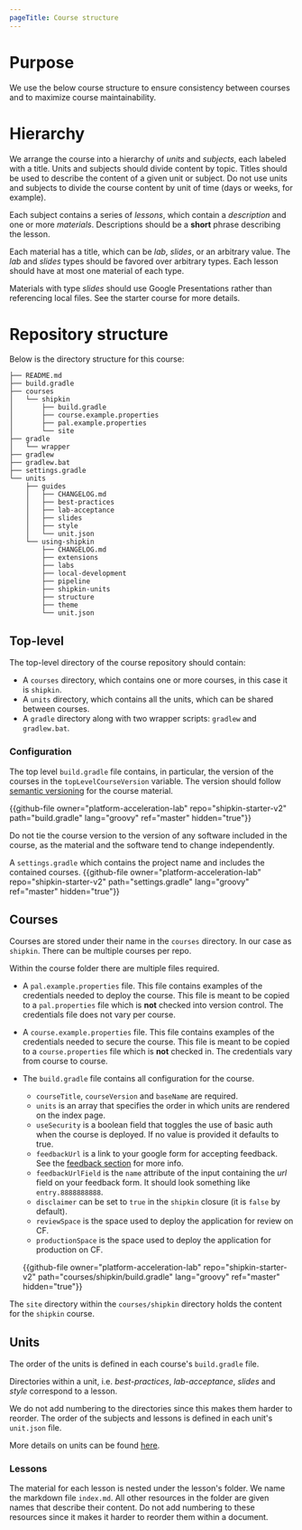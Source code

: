 ```yaml
---
pageTitle: Course structure
---
```


# Purpose

We use the below course structure to ensure consistency between courses
and to maximize course maintainability. 

# Hierarchy

We arrange the course into a hierarchy of *units* and *subjects*, each
labeled with a title.
Units and subjects should divide content by topic.
Titles should be used to describe the content of a given unit or
subject.
Do not use units and subjects to divide the course content by unit of
time (days or weeks, for example).

Each subject contains a series of *lessons*, which contain a
*description* and one or more *materials*.
Descriptions should be a **short** phrase describing the lesson.

Each material has a title, which can be *lab*, *slides*, or an arbitrary
value.
The *lab* and *slides* types should be favored over arbitrary types.
Each lesson should have at most one material of each type.

Materials with type *slides* should use Google Presentations rather than
referencing local files.
See the starter course for more details.

# Repository structure

Below is the directory structure for this course:

```no-highlight
├── README.md
├── build.gradle
├── courses
│   └── shipkin
│       ├── build.gradle
│       ├── course.example.properties
│       ├── pal.example.properties
│       └── site
├── gradle
│   └── wrapper
├── gradlew
├── gradlew.bat
├── settings.gradle
└── units
    ├── guides
    │   ├── CHANGELOG.md
    │   ├── best-practices
    │   ├── lab-acceptance
    │   ├── slides
    │   ├── style
    │   └── unit.json
    └── using-shipkin
        ├── CHANGELOG.md
        ├── extensions
        ├── labs
        ├── local-development
        ├── pipeline
        ├── shipkin-units
        ├── structure
        ├── theme
        └── unit.json
```

## Top-level

The top-level directory of the course repository should contain:

-   A `courses` directory, which contains one or more courses, in this
    case it is `shipkin`.
-   A `units` directory, which contains all the units, which can be
    shared between courses.        
-   A `gradle` directory along with two wrapper scripts: `gradlew` and
    `gradlew.bat`.

### Configuration

The top level `build.gradle` file contains, in particular, the version of the
courses in the `topLevelCourseVersion` variable.
The version should follow [semantic versioning](https://semver.org/) for
the course material.

{{github-file owner="platform-acceleration-lab" repo="shipkin-starter-v2" path="build.gradle" lang="groovy" ref="master" hidden="true"}}

Do not tie the course version to the version of any software included in
the course, as the material and the software tend to change
independently.

A `settings.gradle` which contains the project name and includes the
contained courses.
{{github-file owner="platform-acceleration-lab" repo="shipkin-starter-v2" path="settings.gradle" lang="groovy" ref="master" hidden="true"}}

## Courses

Courses are stored under their name in the `courses` directory. 
In our case as `shipkin`. 
There can be multiple courses per repo.

Within the course folder there are multiple files required.
-   A `pal.example.properties` file.
    This file contains examples of the credentials needed to deploy the
    course.
    This file is meant to be copied to a `pal.properties` file which is
    **not** checked into version control.
    The credentials file does not vary per course.
-   A `course.example.properties` file.
    This file contains examples of the credentials needed to secure the
    course.
    This file is meant to be copied to a `course.properties` file which
    is **not** checked in.
    The credentials vary from course to course.
 
-   The `build.gradle` file contains all configuration for the course. 
    -   `courseTitle`, `courseVersion` and `baseName` are required.
    -   `units` is an array that specifies the order in which units are
        rendered on the index page.
    -   `useSecurity` is a boolean field that toggles the use of basic auth
        when the course is deployed.
        If no value is provided it defaults to true.
    -   `feedbackUrl` is a link to your google form for accepting feedback.
        See the [feedback section](../feedback) for more info.
    -   `feedbackUrlField` is the `name` attribute of the input containing
        the *url* field on your feedback form.
        It should look something like `entry.8888888888`.
    -   `disclaimer` can be set to `true` in the `shipkin` closure
        (it is `false` by default).
    -   `reviewSpace` is the space used to deploy the application for review
        on CF.
    -   `productionSpace` is the space used to deploy the application for
        production on CF.

    {{github-file owner="platform-acceleration-lab" repo="shipkin-starter-v2" path="courses/shipkin/build.gradle" lang="groovy" ref="master" hidden="true"}}

The `site` directory within the `courses/shipkin` directory holds the
content for the `shipkin` course.

## Units

The order of the units is defined in each course's `build.gradle` file.

Directories within a unit, i.e. _best-practices_,
_lab-acceptance_, _slides_ and _style_ correspond to a lesson.

We do not add numbering to the directories since this makes them harder
to reorder.
The order of the subjects and lessons is defined in each unit's
`unit.json` file.

More details on units can be found [here](../shipkin-units).

### Lessons

The material for each lesson is nested under the lesson's folder.
We name the markdown file `index.md`.
All other resources in the folder are given names that describe their
content.
Do not add numbering to these resources since it makes it harder to
reorder them within a document.

